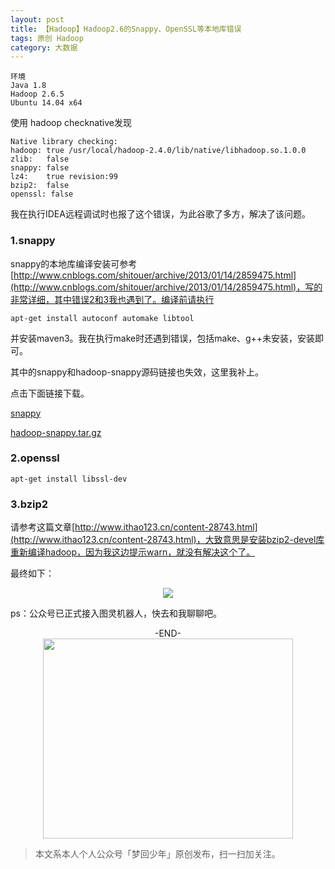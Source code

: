 ```yaml
---
layout: post
title: 【Hadoop】Hadoop2.6的Snappy、OpenSSL等本地库错误
tags: 原创 Hadoop
category: 大数据
---
```


```
环境
Java 1.8
Hadoop 2.6.5
Ubuntu 14.04 x64
```

使用 hadoop checknative发现

```
Native library checking:
hadoop: true /usr/local/hadoop-2.4.0/lib/native/libhadoop.so.1.0.0
zlib:   false
snappy: false
lz4:    true revision:99
bzip2:  false
openssl: false
```

我在执行IDEA远程调试时也报了这个错误，为此谷歌了多方，解决了该问题。

### 1.snappy

snappy的本地库编译安装可参考[http://www.cnblogs.com/shitouer/archive/2013/01/14/2859475.html](http://www.cnblogs.com/shitouer/archive/2013/01/14/2859475.html)，写的非常详细，其中错误2和3我也遇到了。编译前请执行

```
apt-get install autoconf automake libtool
```

并安装maven3。我在执行make时还遇到错误，包括make、g++未安装，安装即可。

其中的snappy和hadoop-snappy源码链接也失效，这里我补上。

点击下面链接下载。

[snappy](https://github.com/Lemonjing/dev-repo/blob/master/hadoop/snappy-1.1.1.tar.gz) 

[hadoop-snappy.tar.gz](https://github.com/Lemonjing/dev-repo/blob/master/hadoop/hadoop-snappy.tar.gz)

### 2.openssl

```
apt-get install libssl-dev
```

### 3.bzip2

请参考这篇文章[http://www.ithao123.cn/content-28743.html](http://www.ithao123.cn/content-28743.html)，大致意思是安装bzip2-devel库重新编译hadoop，因为我这边提示warn，就没有解决这个了。

最终如下：

<div align="center">
<img src="/assets/img/tech/hadoopnative.png"/>
</div>

ps：公众号已正式接入图灵机器人，快去和我聊聊吧。

<center>-END-</center>

<div align="center">
<img src="http://rann.cc/assets/img/qrcode-logo.png" width="400" height="320" />
</div>

> 本文系本人个人公众号「梦回少年」原创发布，扫一扫加关注。